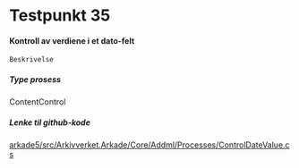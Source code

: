 # Testpunkt 35
#### Kontroll av verdiene i et dato-felt

```
Beskrivelse
```

##### Type prosess
ContentControl

##### Lenke til github-kode
[arkade5/src/Arkivverket.Arkade/Core/Addml/Processes/ControlDateValue.cs](https://github.com/arkivverket/arkade5/blob/master/src/Arkivverket.Arkade/Core/Addml/Processes/ControlDateValue.cs)